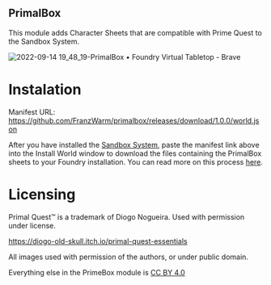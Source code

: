 ## PrimalBox
This module adds Character Sheets that are compatible with Prime Quest to the Sandbox System.

![2022-09-14 19_48_19-PrimalBox • Foundry Virtual Tabletop - Brave](https://user-images.githubusercontent.com/80177177/190276671-3e945d6e-ddab-4374-9c5e-186b4af27a32.png)

# Instalation

Manifest URL: https://github.com/FranzWarm/primalbox/releases/download/1.0.0/world.json

After you have installed the <a href="https://foundryvtt.com/packages/sandbox/">Sandbox System</a>, paste the manifest link above into the Install World window to download the files containing the PrimalBox sheets to your Foundry installation. You can read more on this process <a href="https://foundryvtt.com/article/modules/">here</a>.


# Licensing
Primal Quest™ is a trademark of Diogo Nogueira. Used with permission under license.

https://diogo-old-skull.itch.io/primal-quest-essentials

All images used with permission of the authors, or under public domain.

Everything else in the PrimeBox module is <a href="https://creativecommons.org/licenses/by/4.0/">CC BY 4.0</a>
